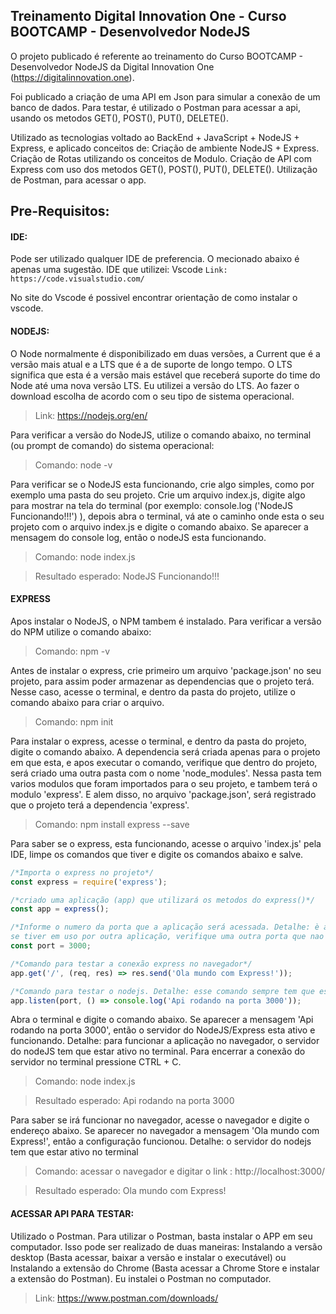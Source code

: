 ## Treinamento Digital Innovation One - Curso BOOTCAMP - Desenvolvedor NodeJS 

O projeto publicado é referente ao treinamento do Curso BOOTCAMP - Desenvolvedor NodeJS da Digital Innovation One (https://digitalinnovation.one).

Foi publicado a criação de uma API em Json para simular a conexão de um banco de dados. Para testar, é utilizado o Postman para acessar a api, usando os metodos GET(), POST(), PUT(), DELETE(). 

Utilizado as tecnologias voltado ao BackEnd + JavaScript + NodeJS + Express, e aplicado conceitos de: Criação de ambiente NodeJS + Express. Criação de Rotas utilizando os conceitos de Modulo. Criação de API com Express com uso dos metodos GET(), POST(), PUT(), DELETE(). Utilização de Postman, para acessar o app.


## Pre-Requisitos: 

#### IDE: 
Pode ser utilizado qualquer IDE de preferencia. O mecionado abaixo é apenas uma sugestão.
IDE que utilizei: Vscode
`Link: https://code.visualstudio.com/`

No site do Vscode é possivel encontrar orientação de como instalar o vscode.


#### NODEJS: 
O Node normalmente é disponibilizado em duas versões, a Current que é a versão mais atual e a LTS que é a de suporte de longo tempo. O LTS significa que esta é a versão mais estável que receberá suporte do time do Node até uma nova versão LTS. Eu utilizei a versão do LTS. Ao fazer o download escolha de acordo com o seu tipo de sistema operacional. 
> Link: https://nodejs.org/en/


Para verificar a versão do NodeJS, utilize o comando abaixo, no terminal (ou prompt de comando) do sistema operacional:
> Comando:  node -v


Para verificar se o NodeJS esta funcionando, crie algo simples, como por exemplo uma pasta do seu projeto. Crie um arquivo index.js, digite algo para mostrar na tela do terminal (por exemplo: console.log ('NodeJS Funcionando!!!') ), depois abra o terminal, vá ate o caminho onde esta o seu projeto com o arquivo index.js e digite o comando abaixo. Se aparecer a mensagem do console log, então o nodeJS esta funcionando.
> Comando:  node index.js

> Resultado esperado: NodeJS Funcionando!!!


#### EXPRESS
Apos instalar o NodeJS, o NPM tambem é instalado. Para verificar a versão do NPM utilize o comando abaixo:
> Comando: npm -v	


Antes de instalar o express, crie primeiro um arquivo 'package.json' no seu projeto, para assim poder
armazenar as dependencias que o projeto terá. Nesse caso, acesse o terminal, e dentro da pasta do projeto, utilize o comando abaixo para criar o arquivo. 
> Comando: npm init


Para instalar o express, acesse o terminal, e dentro da pasta do projeto, digite o comando abaixo. A dependencia será criada apenas para o projeto em que esta, e apos executar o comando, verifique que dentro do projeto, será criado uma outra pasta com o nome 'node_modules'. Nessa pasta tem varios modulos que foram importados para o seu projeto, e tambem terá o modulo 'express'. E alem disso, no arquivo 'package.json', será registrado que o projeto terá a dependencia 'express'.
> Comando: npm install express --save


Para saber se o express, esta funcionando, acesse o arquivo 'index.js' pela IDE, limpe os comandos que tiver e digite os comandos abaixo e salve. 

```javascript
/*Importa o express no projeto*/
const express = require('express');

/*criado uma aplicação (app) que utilizará os metodos do express()*/
const app = express();

/*Informe o numero da porta que a aplicação será acessada. Detalhe: è apenas uma sugestão, 
se tiver em uso por outra aplicação, verifique uma outra porta que nao esta em uso*/
const port = 3000; 

/*Comando para testar a conexão express no navegador*/
app.get('/', (req, res) => res.send('Ola mundo com Express!'));

/*Comando para testar o nodejs. Detalhe: esse comando sempre tem que esta no final do arquivo js*/
app.listen(port, () => console.log('Api rodando na porta 3000'));
```

Abra o terminal e digite o comando abaixo. Se aparecer a mensagem 'Api rodando na porta 3000',
então o servidor do NodeJS/Express esta ativo e funcionando.
Detalhe: para funcionar a aplicação no navegador, o servidor do nodeJS tem que estar ativo no terminal.
Para encerrar a conexão do servidor no terminal pressione CTRL + C.
> Comando: node index.js

> Resultado esperado: Api rodando na porta 3000


Para saber se irá funcionar no navegador, acesse o navegador e digite o endereço abaixo. Se aparecer no navegador a mensagem 'Ola mundo com Express!', então a configuração funcionou. Detalhe: o servidor do nodejs tem que estar ativo no terminal
> Comando: acessar o navegador e digitar o link :  http://localhost:3000/

> Resultado esperado: Ola mundo com Express!


#### ACESSAR API PARA TESTAR: 
Utilizado o Postman. Para utilizar o Postman, basta instalar o APP em seu computador. Isso pode ser realizado de duas maneiras: Instalando a versão desktop (Basta acessar, baixar a versão e instalar o executável) ou Instalando a extensão do Chrome (Basta acessar a Chrome Store e instalar a extensão do Postman). Eu instalei o Postman no computador.
> Link: https://www.postman.com/downloads/







